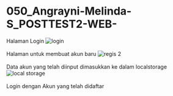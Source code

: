# 050_Angrayni-Melinda-S_POSTTEST2-WEB- <br>
Halaman Login
![login](https://user-images.githubusercontent.com/93468350/227738904-4b33ebe2-52e4-4f03-b493-b58ff95dfeb9.png)
<br>
<br>
Halaman untuk membuat akun baru
![regis 2](https://user-images.githubusercontent.com/93468350/227738988-da793fc1-e534-4aa1-b550-b03b903ffe33.png)
<br>
<br>
Data akun yang telah diinput dimasukkan ke dalam localstorage
![local storage](https://user-images.githubusercontent.com/93468350/227739068-20ea545a-ed4c-43d3-b1ea-a91122c977db.png)
<br>
<br>
Login dengan Akun yang telah didaftar
